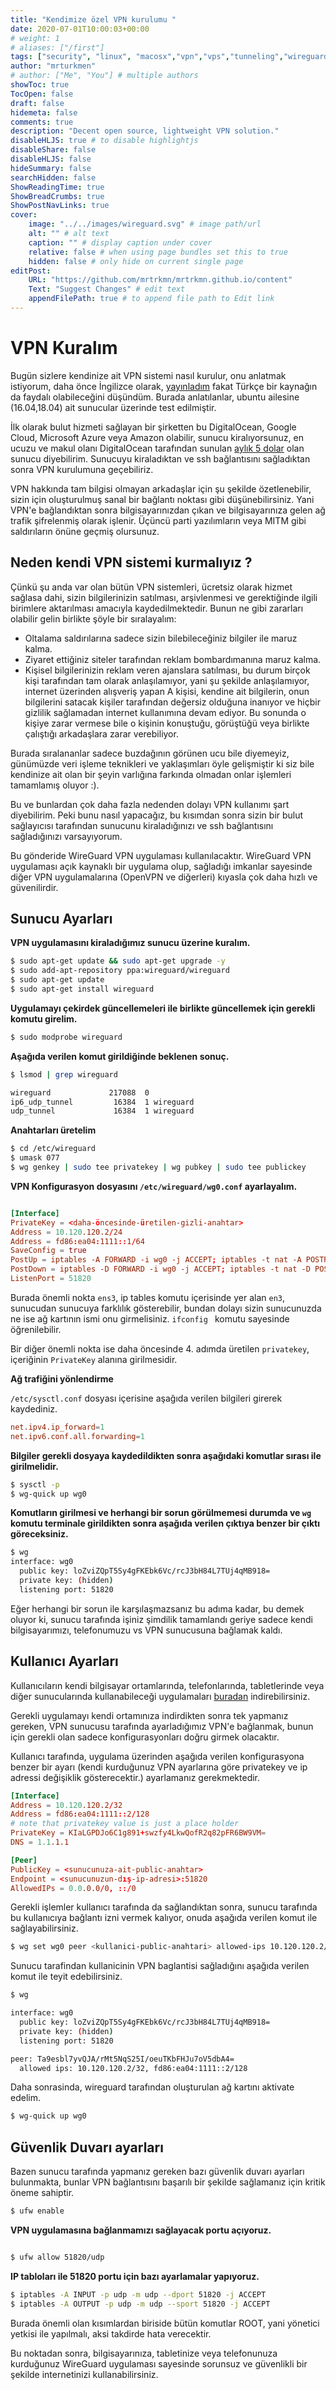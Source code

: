 ```yaml
---
title: "Kendimize özel VPN kurulumu "
date: 2020-07-01T10:00:03+00:00
# weight: 1
# aliases: ["/first"]
tags: ["security", "linux", "macosx","vpn","vps","tunneling","wireguard"]
author: "mrturkmen"
# author: ["Me", "You"] # multiple authors
showToc: true
TocOpen: false
draft: false
hidemeta: false
comments: true
description: "Decent open source, lightweight VPN solution."
disableHLJS: true # to disable highlightjs
disableShare: false
disableHLJS: false
hideSummary: false
searchHidden: false
ShowReadingTime: true
ShowBreadCrumbs: true
ShowPostNavLinks: true
cover:
    image: "../../images/wireguard.svg" # image path/url
    alt: "" # alt text
    caption: "" # display caption under cover
    relative: false # when using page bundles set this to true
    hidden: false # only hide on current single page
editPost:
    URL: "https://github.com/mrtrkmn/mrtrkmn.github.io/content"
    Text: "Suggest Changes" # edit text
    appendFilePath: true # to append file path to Edit link
---
```



# VPN Kuralım


Bugün sizlere kendinize ait VPN sistemi nasıl kurulur, onu anlatmak istiyorum, daha önce İngilizce olarak, [yayınladım](https://mrturkmen.com/setup-free-vpn/) fakat  Türkçe bir kaynağın da faydalı olabileceğini düşündüm. Burada anlatılanlar, ubuntu ailesine (16.04,18.04) ait sunucular üzerinde test edilmiştir. 

İlk olarak bulut hizmeti sağlayan bir şirketten bu DigitalOcean, Google Cloud, Microsoft Azure veya Amazon olabilir, sunucu kiralıyorsunuz, en ucuzu ve makul olanı DigitalOcean tarafından sunulan [aylık 5 dolar](https://www.digitalocean.com/pricing/) olan sunucu diyebilirim. Sunucuyu kiraladıktan ve ssh bağlantısını sağladıktan sonra VPN kurulumuna geçebiliriz. 

VPN hakkında tam bilgisi olmayan arkadaşlar için şu şekilde özetlenebilir, sizin için oluşturulmuş sanal bir bağlantı noktası gibi düşünebilirsiniz. Yani VPN'e bağlandıktan sonra bilgisayarınızdan çıkan ve bilgisayarınıza gelen ağ trafik şifrelenmiş olarak işlenir. Üçüncü parti yazılımların veya MITM gibi saldırıların önüne geçmiş olursunuz. 

## Neden kendi VPN sistemi kurmalıyız ? 

Çünkü şu anda var olan bütün VPN sistemleri, ücretsiz olarak hizmet sağlasa dahi, sizin bilgilerinizin satılması, arşivlenmesi ve gerektiğinde ilgili birimlere aktarılması amacıyla kaydedilmektedir. Bunun ne gibi zararları olabilir gelin birlikte şöyle bir sıralayalım: 

- Oltalama saldırılarına sadece sizin bilebileceğiniz bilgiler ile maruz kalma. 
- Ziyaret ettiğiniz siteler tarafından reklam bombardımanına maruz kalma.
- Kişisel bilgilerinizin reklam veren ajanslara satılması, bu durum birçok kişi tarafından tam olarak anlaşılamıyor, yani şu şekilde anlaşılamıyor, internet üzerinden alışveriş yapan A kişisi, kendine ait bilgilerin, onun bilgilerini satacak kişiler tarafından değersiz olduğuna inanıyor ve hiçbir gizlilik sağlamadan internet kullanımına devam ediyor. Bu sonunda o kişiye zarar vermese bile o kişinin konuştuğu, görüştüğü veya birlikte çalıştığı arkadaşlara zarar verebiliyor. 

Burada sıralananlar sadece buzdağının görünen ucu bile diyemeyiz, günümüzde veri işleme teknikleri ve yaklaşımları öyle gelişmiştir ki siz bile kendinize ait olan bir şeyin varlığına farkında olmadan onlar işlemleri tamamlamış oluyor :). 

Bu ve bunlardan çok daha fazla nedenden dolayı VPN kullanımı şart diyebilirim. Peki bunu nasıl yapacağız, bu kısımdan sonra sizin bir bulut sağlayıcısı tarafından sunucunu kiraladığınızı ve ssh bağlantısını sağladığınızı varsayıyorum. 

Bu gönderide WireGuard VPN uygulaması kullanılacaktır. WireGuard VPN uygulaması açık kaynaklı bir uygulama olup, sağladığı imkanlar sayesinde diğer VPN uygulamalarına (OpenVPN ve diğerleri) kıyasla çok daha hızlı ve güvenilirdir. 


## Sunucu Ayarları

**VPN uygulamasını kiraladığımız sunucu üzerine kuralım.**

```bash 
$ sudo apt-get update && sudo apt-get upgrade -y 
$ sudo add-apt-repository ppa:wireguard/wireguard
$ sudo apt-get update 
$ sudo apt-get install wireguard
```


**Uygulamayı çekirdek güncellemeleri ile birlikte güncellemek için gerekli komutu girelim.** 

  ```bash 
  $ sudo modprobe wireguard
  ```

**Aşağıda verilen komut girildiğinde beklenen sonuç.**

```bash 
$ lsmod | grep wireguard

wireguard             217088  0
ip6_udp_tunnel         16384  1 wireguard
udp_tunnel             16384  1 wireguard
```

**Anahtarları üretelim**

```bash 
$ cd /etc/wireguard
$ umask 077
$ wg genkey | sudo tee privatekey | wg pubkey | sudo tee publickey
```

**VPN Konfigurasyon dosyasını `/etc/wireguard/wg0.conf` ayarlayalım.**

```conf 

[Interface]
PrivateKey = <daha-öncesinde-üretilen-gizli-anahtar>
Address = 10.120.120.2/24
Address = fd86:ea04:1111::1/64
SaveConfig = true
PostUp = iptables -A FORWARD -i wg0 -j ACCEPT; iptables -t nat -A POSTROUTING -o ens3 -j MASQUERADE; ip6tables -A FORWARD -i wg0 -j ACCEPT; ip6tables -t nat -A POSTROUTING -o ens3 -j MASQUERADE
PostDown = iptables -D FORWARD -i wg0 -j ACCEPT; iptables -t nat -D POSTROUTING -o ens3 -j MASQUERADE; ip6tables -D FORWARD -i wg0 -j ACCEPT; ip6tables -t nat -D POSTROUTING -o ens3 -j MASQUERADE
ListenPort = 51820
```
Burada önemli nokta `ens3`, ip tables komutu içerisinde yer alan `en3`, sunucudan sunucuya farklılık gösterebilir, bundan dolayı sizin sunucunuzda ne ise ağ kartının ismi onu girmelisiniz. `ifconfig ` komutu sayesinde öğrenilebilir. 

Bir diğer önemli nokta ise daha öncesinde 4. adımda üretilen `privatekey`, içeriğinin `PrivateKey` alanına girilmesidir. 

**Ağ trafiğini yönlendirme**

`/etc/sysctl.conf` dosyası içerisine aşağıda verilen bilgileri girerek kaydediniz. 

```conf
net.ipv4.ip_forward=1
net.ipv6.conf.all.forwarding=1
```

**Bilgiler gerekli dosyaya kaydedildikten sonra aşağıdaki komutlar sırası ile girilmelidir.**


```bash 
$ sysctl -p
$ wg-quick up wg0
```

**Komutların girilmesi ve herhangi bir sorun görülmemesi durumda ve `wg` komutu terminale girildikten sonra aşağıda verilen çıktıya benzer bir çıktı göreceksiniz.**

```bash 
$ wg
interface: wg0
  public key: loZviZQpT5Sy4gFKEbk6Vc/rcJ3bH84L7TUj4qMB918=
  private key: (hidden)
  listening port: 51820
```

Eğer herhangi bir sorun ile karşılaşmazsanız bu adıma kadar, bu demek oluyor ki, sunucu tarafında işiniz şimdilik tamamlandı geriye sadece kendi bilgisayarımızı, telefonumuzu vs VPN sunucusuna bağlamak kaldı. 

## Kullanıcı Ayarları

Kullanıcıların kendi bilgisayar ortamlarında, telefonlarında, tabletlerinde veya diğer sunucularında kullanabileceği uygulamaları [buradan](https://www.wireguard.com/install/) indirebilirsiniz. 

Gerekli uygulamayı kendi ortamınıza indirdikten sonra tek yapmanız gereken, VPN sunucusu tarafında ayarladığımız VPN'e bağlanmak, bunun için gerekli olan sadece konfigurasyonları doğru girmek olacaktır. 

Kullanıcı tarafında, uygulama üzerinden aşağıda verilen konfigurasyona benzer bir ayarı (kendi kurduğunuz VPN ayarlarına göre privatekey ve ip adressi değişiklik gösterecektir.) ayarlamanız gerekmektedir. 

```conf
[Interface]
Address = 10.120.120.2/32
Address = fd86:ea04:1111::2/128
# note that privatekey value is just a place holder 
PrivateKey = KIaLGPDJo6C1g891+swzfy4LkwQofR2q82pFR6BW9VM=
DNS = 1.1.1.1

[Peer]
PublicKey = <sunucunuza-ait-public-anahtar>
Endpoint = <sunucunuzun-dış-ip-adresi>:51820
AllowedIPs = 0.0.0.0/0, ::/0

```

Gerekli işlemler kullanıcı tarafında da sağlandıktan sonra, sunucu tarafında bu kullanıcıya bağlantı izni vermek kalıyor, onuda aşağıda verilen komut ile sağlayabilirsiniz. 

```bash 
$ wg set wg0 peer <kullanici-public-anahtari> allowed-ips 10.120.120.2/32,fd86:ea04:1111::2/128
```

Sunucu tarafindan kullanicinin VPN baglantisi sağladığını aşağıda verilen komut ile teyit edebilirsiniz. 

```bash 
$ wg

interface: wg0
  public key: loZviZQpT5Sy4gFKEbk6Vc/rcJ3bH84L7TUj4qMB918=
  private key: (hidden)
  listening port: 51820

peer: Ta9esbl7yvQJA/rMt5NqS25I/oeuTKbFHJu7oV5dbA4=
  allowed ips: 10.120.120.2/32, fd86:ea04:1111::2/128

```

Daha sonrasinda, wireguard tarafından oluşturulan ağ kartını aktivate edelim. 

```bash 
$ wg-quick up wg0
```

## Güvenlik Duvarı ayarları

Bazen sunucu tarafında yapmanız gereken bazı güvenlik duvarı ayarları bulunmakta, bunlar VPN bağlantısını başarılı bir şekilde sağlamanız için kritik öneme sahiptir. 



```bash 
$ ufw enable
```

**VPN uygulamasına bağlanmamızı sağlayacak portu açıyoruz.**

```bash 

$ ufw allow 51820/udp
```

**IP tabloları ile 51820  portu için bazı ayarlamalar yapıyoruz.**

```bash 
$ iptables -A INPUT -p udp -m udp --dport 51820 -j ACCEPT
$ iptables -A OUTPUT -p udp -m udp --sport 51820 -j ACCEPT
```

Burada önemli olan kısımlardan biriside bütün komutlar ROOT, yani yönetici yetkisi ile yapılmalı, aksi takdirde hata verecektir. 


Bu noktadan sonra, bilgisayarınıza, tabletinize veya telefonunuza kurduğunuz WireGuard uygulaması sayesinde sorunsuz ve güvenlikli bir şekilde internetinizi kullanabilirsiniz. 





